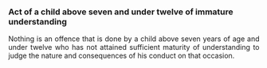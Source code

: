 ### Act of a child above seven and under twelve of immature understanding
<div style="text-align: justify">

Nothing is an offence that is done by a child above seven years of age and under twelve who has not attained sufficient maturity of understanding to judge the nature and consequences of his conduct on that occasion.

</div>
